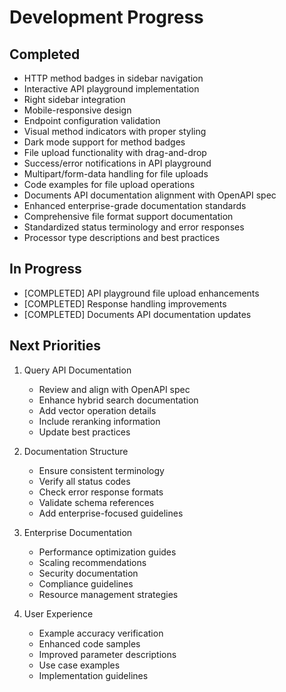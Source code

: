 # Development Progress

## Completed
- HTTP method badges in sidebar navigation
- Interactive API playground implementation
- Right sidebar integration
- Mobile-responsive design
- Endpoint configuration validation
- Visual method indicators with proper styling
- Dark mode support for method badges
- File upload functionality with drag-and-drop
- Success/error notifications in API playground
- Multipart/form-data handling for file uploads
- Code examples for file upload operations
- Documents API documentation alignment with OpenAPI spec
- Enhanced enterprise-grade documentation standards
- Comprehensive file format support documentation
- Standardized status terminology and error responses
- Processor type descriptions and best practices

## In Progress
- [COMPLETED] API playground file upload enhancements
- [COMPLETED] Response handling improvements
- [COMPLETED] Documents API documentation updates

## Next Priorities
1. Query API Documentation
   - Review and align with OpenAPI spec
   - Enhance hybrid search documentation
   - Add vector operation details
   - Include reranking information
   - Update best practices

2. Documentation Structure
   - Ensure consistent terminology
   - Verify all status codes
   - Check error response formats
   - Validate schema references
   - Add enterprise-focused guidelines

3. Enterprise Documentation
   - Performance optimization guides
   - Scaling recommendations
   - Security documentation
   - Compliance guidelines
   - Resource management strategies

4. User Experience
   - Example accuracy verification
   - Enhanced code samples
   - Improved parameter descriptions
   - Use case examples
   - Implementation guidelines
